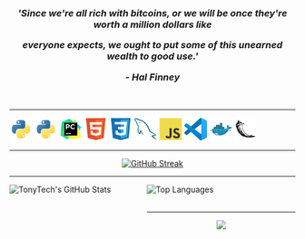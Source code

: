 <br/>

<h3 align="center">
 <p><i> 'Since we're all rich with bitcoins, or we will be once they're worth a million dollars like </i></p>
 <p><i> everyone expects, we ought to put some of this unearned wealth to good use.' </i></p>
 <p align="center"><i>- Hal Finney </i></p> 
</h3>

<br/>

---
<div display="flex">
<a href="/python_cert.md"><img src="https://github.com/devicons/devicon/blob/master/icons/python/python-original.svg" alt="Python" width="40" height="40"></a>
<img src="https://github.com/devicons/devicon/blob/master/icons/python/python-original.svg" alt="Python" width="40" height="40">
<img src="https://github.com/devicons/devicon/blob/master/icons/pycharm/pycharm-original.svg" alt="PyCharm" width="40" height="40">
<img src="https://github.com/devicons/devicon/blob/master/icons/html5/html5-original.svg" alt="HMLT5" width="40" height="40">
<img src="https://github.com/devicons/devicon/blob/master/icons/css3/css3-original.svg" alt="CSS" width="40" height="40">
<img src="https://github.com/devicons/devicon/blob/master/icons/mysql/mysql-original.svg" alt="MySQL" width="40" height="40">
<img src="https://github.com/devicons/devicon/blob/master/icons/javascript/javascript-original.svg" alt="JavaScript" width="40" height="40">
<img src="https://github.com/devicons/devicon/blob/master/icons/vscode/vscode-original.svg" alt="VSCode" width="40" height="40">
<img src="https://github.com/devicons/devicon/blob/master/icons/docker/docker-original.svg" alt="Docker" width="40" height="40">
<a href="/python_cert.md"><img src="https://github.com/devicons/devicon/blob/master/icons/flask/flask-original.svg" alt="Flask" width="40" height="40"></a>
<!--  -->
</div>

---

<div id="badges" align="center">

[![GitHub Streak](https://streak-stats.demolab.com?user=tonytech83&theme=gruvbox_duo&hide_border=true)](https://git.io/streak-stats)
</div>

<hr/>
<!-- <div>
  <img height="160" align="left" alt="TonyTech's GitHub Stats" src="https://github-readme-stats-git-masterrstaa-rickstaa.vercel.app/api?username=tonytech83&show_icons=true&hide_border=true&title_color=FF6D28&text_color=A8E890&border_color=0c1a25&theme=transparent" />
  <img height="160" alt="TonyTech's GitHub Stats" src="https://github-readme-stats-git-masterrstaa-rickstaa.vercel.app/api/top-langs/?username=tonytech83&layout=compact&hide_border=true&bg_color=ffffff00&title_color=FF6D28&text_color=A8E890" />
</div> -->

<div>
<img height="160" width="48%" align="left" alt="TonyTech's GitHub Stats" src="https://github-readme-stats.vercel.app/api?username=tonytech83&show_icons=true&theme=transparent&title_color=FF6D28&text_color=A8E890&hide_border=true" />
<img height="160" alt="Top Languages" src="https://github-readme-stats.vercel.app/api/top-langs/?username=tonytech83&layout=compact&hide_border=true&bg_color=ffffff00&title_color=FF6D28&text_color=A8E890" />
</div>
 
<br/>
<hr/>

<div align="center">
<img src="https://komarev.com/ghpvc/?username=tonytch83&style=flat-square" />
</div>
